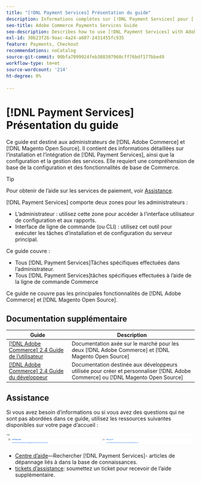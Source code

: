 ```yaml
---
title: "[!DNL Payment Services] Présentation du guide"
description: Informations complètes sur [!DNL Payment Services] pour [!DNL Adobe Commerce] et [!DNL Magento Open Source] administrateurs, y compris l’installation et l’intégration
seo-title: Adobe Commerce Payments Services Guide
seo-description: Describes how to use [!DNL Payment Services] with Adobe Commerce or [!DNL Magento Open Source].
exl-id: 30b23f26-9aac-4a24-a607-2431455fc935
feature: Payments, Checkout
recommendations: noCatalog
source-git-commit: 90bfa7099924feb308397960cff76bdf177bbe49
workflow-type: tm+mt
source-wordcount: '214'
ht-degree: 0%

---
```


# [!DNL Payment Services] Présentation du guide

Ce guide est destiné aux administrateurs de [!DNL Adobe Commerce] et [!DNL Magento Open Source]. Il contient des informations détaillées sur l’installation et l’intégration de [!DNL Payment Services], ainsi que la configuration et la gestion des services. Elle requiert une compréhension de base de la configuration et des fonctionnalités de base de Commerce.

>[!TIP]
>
>Pour obtenir de l’aide sur les services de paiement, voir [Assistance](#support).

[!DNL Payment Services] comporte deux zones pour les administrateurs :

* L’administrateur : utilisez cette zone pour accéder à l’interface utilisateur de configuration et aux rapports.
* Interface de ligne de commande (ou CLI) : utilisez cet outil pour exécuter les tâches d’installation et de configuration du serveur principal.

Ce guide couvre :

* Tous [!DNL Payment Services]Tâches spécifiques effectuées dans l’administrateur.
* Tous [!DNL Payment Services]tâches spécifiques effectuées à l’aide de la ligne de commande Commerce

Ce guide ne couvre pas les principales fonctionnalités de [!DNL Adobe Commerce] et [!DNL Magento Open Source].

## Documentation supplémentaire

| Guide  | Description |
|------ | ----------- |
| [[!DNL Adobe Commerce] 2.4 Guide de l’utilisateur](https://experienceleague.adobe.com/docs/commerce-admin/user-guides/home.html) | Documentation axée sur le marché pour les deux [!DNL Adobe Commerce] et [!DNL Magento Open Source] |
| [[!DNL Adobe Commerce] 2.4 Guide du développeur](https://developer.adobe.com/commerce/docs) | Documentation destinée aux développeurs utilisée pour créer et personnaliser [!DNL Adobe Commerce] ou [!DNL Magento Open Source] |

## Assistance

Si vous avez besoin d’informations ou si vous avez des questions qui ne sont pas abordées dans ce guide, utilisez les ressources suivantes disponibles sur votre page d’accueil :

![Ressources d’aide](assets/help-resources.png)

* [Centre d’aide](https://experienceleague.adobe.com/docs/commerce-knowledge-base/kb/overview.html)—Rechercher [!DNL Payment Services]- articles de dépannage liés à dans la base de connaissances.
* [tickets d’assistance](https://experienceleague.adobe.com/docs/commerce-knowledge-base/kb/help-center-guide/magento-help-center-user-guide.html#submit-ticket): soumettez un ticket pour recevoir de l’aide supplémentaire.
